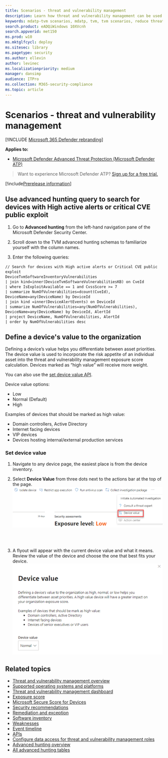 ```yaml
---
title: Scenarios - threat and vulnerability management
description: Learn how threat and vulnerability management can be used to help security admins, IT admins, and SecOps collaborate.
keywords: mdatp-tvm scenarios, mdatp, tvm, tvm scenarios, reduce threat & vulnerability exposure, reduce threat and vulnerability, improve security configuration, increase Microsoft Secure Score for Devices, increase threat & vulnerability Microsoft Secure Score for Devices, Microsoft Secure Score for Devices, exposure score, security controls 
search.product: eADQiWindows 10XVcnh
search.appverid: met150
ms.prod: w10
ms.mktglfcycl: deploy
ms.sitesec: library
ms.pagetype: security
ms.author: ellevin
author: levinec
ms.localizationpriority: medium
manager: dansimp
audience: ITPro
ms.collection: M365-security-compliance 
ms.topic: article
---
```


# Scenarios - threat and vulnerability management

[!INCLUDE [Microsoft 365 Defender rebranding](../../includes/microsoft-defender.md)]


**Applies to:**

- [Microsoft Defender Advanced Threat Protection (Microsoft Defender ATP)](https://go.microsoft.com/fwlink/p/?linkid=2069559)

>Want to experience Microsoft Defender ATP? [Sign up for a free trial.](https://www.microsoft.com/microsoft-365/windows/microsoft-defender-atp?ocid=docs-wdatp-portaloverview-abovefoldlink)

[!include[Prerelease information](../../includes/prerelease.md)]

## Use advanced hunting query to search for devices with High active alerts or critical CVE public exploit

1. Go to **Advanced hunting** from the left-hand navigation pane of the Microsoft Defender Security Center.

2. Scroll down to the TVM advanced hunting schemas to familiarize yourself with the column names.

3. Enter the following queries:

```kusto
// Search for devices with High active alerts or Critical CVE public exploit
DeviceTvmSoftwareInventoryVulnerabilities
| join kind=inner(DeviceTvmSoftwareVulnerabilitiesKB) on CveId
| where IsExploitAvailable == 1 and CvssScore >= 7
| summarize NumOfVulnerabilities=dcount(CveId),
DeviceName=any(DeviceName) by DeviceId
| join kind =inner(DeviceAlertEvents) on DeviceId  
| summarize NumOfVulnerabilities=any(NumOfVulnerabilities),
DeviceName=any(DeviceName) by DeviceId, AlertId
| project DeviceName, NumOfVulnerabilities, AlertId  
| order by NumOfVulnerabilities desc

```

## Define a device's value to the organization

Defining a device’s value helps you differentiate between asset priorities. The device value is used to incorporate the risk appetite of an individual asset into the threat and vulnerability management exposure score calculation. Devices marked as “high value” will receive more weight.

You can also use the [set device value API](set-device-value.md).

Device value options:

- Low
- Normal (Default)
- High

Examples of devices that should be marked as high value:

- Domain controllers, Active Directory
- Internet facing devices
- VIP devices
- Devices hosting internal/external production services

### Set device value

1. Navigate to any device page, the easiest place is from the device inventory.

2. Select **Device Value** from three dots next to the actions bar at the top of the page.
    ![Example of the device value dropdown.](images/tvm-device-value-dropdown.png)

<br><br>

3. A flyout will appear with the current device value and what it means. Review the value of the device and choose the one that best fits your device.
![Example of the device value flyout.](images/tvm-device-value-flyout.png)


## Related topics

- [Threat and vulnerability management overview](next-gen-threat-and-vuln-mgt.md)
- [Supported operating systems and platforms](tvm-supported-os.md)
- [Threat and vulnerability management dashboard](tvm-dashboard-insights.md)
- [Exposure score](tvm-exposure-score.md)
- [Microsoft Secure Score for Devices](tvm-microsoft-secure-score-devices.md)
- [Security recommendations](tvm-security-recommendation.md)
- [Remediation and exception](tvm-remediation.md)
- [Software inventory](tvm-software-inventory.md)
- [Weaknesses](tvm-weaknesses.md)
- [Event timeline](threat-and-vuln-mgt-event-timeline.md)
- [APIs](next-gen-threat-and-vuln-mgt.md#apis)
- [Configure data access for threat and vulnerability management roles](user-roles.md#create-roles-and-assign-the-role-to-an-azure-active-directory-group)
- [Advanced hunting overview](overview-hunting.md)
- [All advanced hunting tables](advanced-hunting-reference.md)
